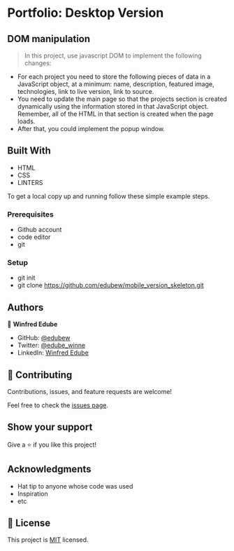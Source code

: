 # Portfolio: Desktop Version

## DOM manipulation
> In this project, use javascript DOM to implement the following changes: 
  - For each project you need to store the following pieces of data in a JavaScript object, at a minimum:   name, description, featured image, technologies, link to live version, link to source.
- You need to update the main page so that the projects section is created dynamically using the           information stored in that JavaScript object. Remember, all of the HTML in that section is created when the page loads.
- After that, you could implement the popup window.

## Built With

- HTML
- CSS
- LINTERS

To get a local copy up and running follow these simple example steps.

### Prerequisites

- Github account
- code editor
- git



### Setup

- git init
- git clone https://github.com/edubew/mobile_version_skeleton.git



## Authors

👤 **Winfred Edube**

- GitHub: [@edubew](https://github.com/edubew)
- Twitter: [@edube_winne](https://twitter.com/edube_winne)
- LinkedIn: [Winfred Edube](https://www.linkedin.com/in/winfred-edube-9820a422a/)




## 🤝 Contributing

Contributions, issues, and feature requests are welcome!

Feel free to check the [issues page](../../issues/).



## Show your support

Give a ⭐️ if you like this project!

## Acknowledgments

- Hat tip to anyone whose code was used
- Inspiration
- etc

## 📝 License

This project is [MIT](./MIT.md) licensed.

